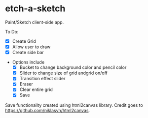 # etch-a-sketch

Paint/Sketch client-side app.

To Do:

* [x] Create Grid
* [x] Allow user to draw
* [x] Create side bar
* Options include
  *[x] Bucket to change background color and pencil color
  *[x] Slider to change size of grid andgrid on/off
  *[x] Transition effect slider
  *[x] Eraser
  *[x] Clear entire grid
  *[x] Save

Save functionality created using html2canvas library. Credit goes to https://github.com/niklasvh/html2canvas.
